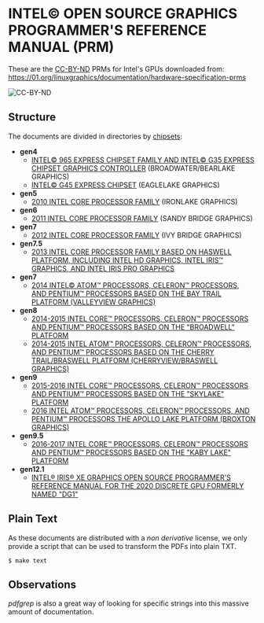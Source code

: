 INTEL&copy; OPEN SOURCE GRAPHICS PROGRAMMER&apos;S REFERENCE MANUAL (PRM)
=========================================================================

These are the
[CC-BY-ND](http://creativecommons.org/licenses/by-nd/3.0/us/) PRMs for
Intel's GPUs downloaded from:
<https://01.org/linuxgraphics/documentation/hardware-specification-prms>

![CC-BY-ND](https://licensebuttons.net/l/by-nd/3.0/us/88x31.png)

Structure
---------

The documents are divided in directories by
[chipsets](https://en.wikipedia.org/wiki/List_of_Intel_graphics_processing_units):

* **gen4**
  * [INTEL&copy; 965 EXPRESS CHIPSET FAMILY AND INTEL&copy; G35 EXPRESS CHIPSET GRAPHICS CONTROLLER](./000_g35) (BROADWATER/BEARLAKE GRAPHICS)
  * [INTEL&copy; G45 EXPRESS CHIPSET](./001_g45) (EAGLELAKE GRAPHICS)
* **gen5**
  * [2010 INTEL CORE PROCESSOR FAMILY](./002_ilk_-_2010) (IRONLAKE GRAPHICS)
* **gen6**
  * [2011 INTEL CORE PROCESSOR FAMILY](./003_snb_-_2011) (SANDY BRIDGE GRAPHICS)
* **gen7**
  * [2012 INTEL CORE PROCESSOR FAMILY](./004_ivb_-_2012) (IVY BRIDGE GRAPHICS)
* **gen7.5**
  * [2013 INTEL CORE PROCESSOR FAMILY BASED ON HASWELL PLATFORM, INCLUDING INTEL HD GRAPHICS, INTEL IRIS&trade; GRAPHICS, AND INTEL IRIS PRO GRAPHICS](./005_hsw_-_2013)
* **gen7**
  * [2014 INTEL&copy; ATOM&trade; PROCESSORS, CELERON&trade; PROCESSORS, AND PENTIUM&trade; PROCESSORS BASED ON THE BAY TRAIL PLATFORM (VALLEYVIEW GRAPHICS)](./006_vvw_-_2014)
* **gen8**
  * [2014-2015 INTEL CORE&trade; PROCESSORS, CELERON&trade; PROCESSORS AND PENTIUM&trade; PROCESSORS BASED ON THE "BROADWELL" PLATFORM](./007_bdw_-_2014-2015)
  * [2014-2015 INTEL ATOM&trade; PROCESSORS, CELERON&trade; PROCESSORS, AND PENTIUM&trade; PROCESSORS BASED ON THE CHERRY TRAIL/BRASWELL PLATFORM (CHERRYVIEW/BRASWELL GRAPHICS)](./008_chv-bsw_-_2014-2015)
* **gen9**
  * [2015-2016 INTEL CORE&trade; PROCESSORS, CELERON&trade; PROCESSORS AND PENTIUM&trade; PROCESSORS BASED ON THE "SKYLAKE" PLATFORM](./009_skl_-_2015-2016)
  * [2016 INTEL ATOM&trade; PROCESSORS, CELERON&trade; PROCESSORS, AND PENTIUM&trade; PROCESSORS THE APOLLO LAKE PLATFORM (BROXTON GRAPHICS)](./010_bxt_-_2016)
* **gen9.5**
  * [2016-2017 INTEL CORE&trade; PROCESSORS, CELERON&trade; PROCESSORS AND PENTIUM&trade; PROCESSORS BASED ON THE "KABY LAKE" PLATFORM](./011_kbl_-_2016-2017)
* **gen12.1**
  * [INTEL® IRIS® XE GRAPHICS OPEN SOURCE PROGRAMMER'S REFERENCE MANUAL FOR THE 2020 DISCRETE GPU FORMERLY NAMED "DG1"](./017_dg1_-_2020)

Plain Text
----------

As these documents are distributed with a _non derivative_ license, we
only provide a script that can be used to transform the PDFs into
plain TXT.

`$ make text
`

Observations
------------

_pdfgrep_ is also a great way of looking for specific strings into
this massive amount of documentation.
